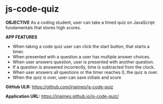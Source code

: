 # js-code-quiz

**OBJECTIVE**
As a coding student, user can take a timed quiz on JavaScript fundamentals that stores high scores.

**APP FEATURES**
- When taking a code quiz user can click the start button, that starts a timer.
- When presented with a question a user has multiple answer choices.
- When user answers question, user is presented with another question.
- If a question is answered incorrectly, time is subtracted from the clock.
- When user answers all questions or the timer reaches 0, the quiz is over.
- When the quiz is over, user can save initials and score


**GitHub ULR:** <https://github.com/irjaimes/js-code-quiz>

**Application URL:** <https://irjaimes.github.io/js-code-quiz/>
